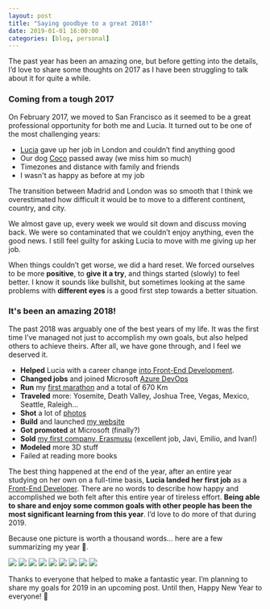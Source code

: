 ```yaml
---
layout: post
title: "Saying goodbye to a great 2018!"
date: 2019-01-01 16:00:00
categories: [blog, personal]
---
```


The past year has been an amazing one, but before getting into the details, I’d love to share some thoughts on 2017 as I have been struggling to talk about it for quite a while.

### Coming from a tough 2017

On February 2017, we moved to San Francisco as it seemed to be a great professional opportunity for both me and Lucia. It turned out to be one of the most challenging years:

- [Lucia](http://luciagm.net) gave up her job in London and couldn’t find anything good
- Our dog [Coco](https://www.instagram.com/p/BGtZevCLPL4/) passed away (we miss him so much)
- Timezones and distance with family and friends
- I wasn't as happy as before at my job

The transition between Madrid and London was so smooth that I think we overestimated how difficult it would be to move to a different continent, country, and city.

We almost gave up, every week we would sit down and discuss moving back. We were so contaminated that we couldn’t enjoy anything, even the good news. I still feel guilty for asking Lucia to move with me giving up her job.

When things couldn’t get worse, we did a hard reset. We forced ourselves to be more **positive**, to **give it a try**, and things started (slowly) to feel better. I know it sounds like bullshit, but sometimes looking at the same problems with **different eyes** is a good first step towards a better situation.

### It's been an amazing 2018!

The past 2018 was arguably one of the best years of my life. It was the first time I’ve managed not just to accomplish my own goals, but also helped others to achieve theirs. After all, we have gone through, and I feel we deserved it.

- **Helped** Lucia with a career change [into Front-End Development](https://blog.udacity.com/2018/12/lucia-gonzalez-nanodegree-powered-career-change.html).
- **Changed jobs** and joined Microsoft [Azure DevOps](https://azure.microsoft.com/en-us/services/devops/)
- **Run** my [first marathon](https://www.instagram.com/p/Bl00FpfltWM/) and a total of 670 Km
- **Traveled** more: Yosemite, Death Valley, Joshua Tree, Vegas, Mexico, Seattle, Raleigh…
- **Shot** a lot of [photos](https://500px.com/adrianmg)
- **Build** and launched [my website](http://adrianmato.com)
- **Got promoted** at Microsoft (finally?)
- **Sold** [my first company, Erasmusu](https://techcrunch.com/2018/03/12/spotahome-acquires-erasmusu/) (excellent job, Javi, Emilio, and Ivan!)
- **Modeled** more 3D stuff
- Failed at reading more books

The best thing happened at the end of the year, after an entire year studying on her own on a full-time basis, **Lucia landed her first job** as a [Front-End Developer](https://www.linkedin.com/in/lucia-gonzalez-moscoso/). There are no words to describe how happy and accomplished we both felt after this entire year of tireless effort. **Being able to share and enjoy some common goals with other people has been the most significant learning from this year**. I’d love to do more of that during 2019.

Because one picture is worth a thousand words… here are a few summarizing my year 🙂.

<img src='{{ "/assets/images/posts/2019/marathon.jpg" | relative_url }}' srcset='{{ "/assets/images/posts/2019/marathon.jpg" | relative_url }} 1x, {{ "/assets/images/posts/2019/marathon.jpg" | relative_url }} 2x'>
<img src='{{ "/assets/images/posts/2019/photos.jpg" | relative_url }}' srcset='{{ "/assets/images/posts/2019/photos.jpg" | relative_url }} 1x, {{ "/assets/images/posts/2019/photos.jpg" | relative_url }} 2x'>
<img src='{{ "/assets/images/posts/2019/friends-2.jpg" | relative_url }}' srcset='{{ "/assets/images/posts/2019/friends-2.jpg" | relative_url }} 1x, {{ "/assets/images/posts/2019/friends-2.jpg" | relative_url }} 2x'>
<img src='{{ "/assets/images/posts/2019/friends-3.jpg" | relative_url }}' srcset='{{ "/assets/images/posts/2019/friends-3.jpg" | relative_url }} 1x, {{ "/assets/images/posts/2019/friends-3.jpg" | relative_url }} 2x'>
<img src='{{ "/assets/images/posts/2019/lucia.jpg" | relative_url }}' srcset='{{ "/assets/images/posts/2019/lucia.jpg" | relative_url }} 1x, {{ "/assets/images/posts/2019/lucia.jpg" | relative_url }} 2x'>
<img src='{{ "/assets/images/posts/2019/us.jpg" | relative_url }}' srcset='{{ "/assets/images/posts/2019/us.jpg" | relative_url }} 1x, {{ "/assets/images/posts/2019/us.jpg" | relative_url }} 2x'>
<img src='{{ "/assets/images/posts/2019/me.jpg" | relative_url }}' srcset='{{ "/assets/images/posts/2019/me.jpg" | relative_url }} 1x, {{ "/assets/images/posts/2019/me.jpg" | relative_url }} 2x'>
<img src='{{ "/assets/images/posts/2019/3d.jpg" | relative_url }}' srcset='{{ "/assets/images/posts/2019/3d.jpg" | relative_url }} 1x, {{ "/assets/images/posts/2019/3d.jpg" | relative_url }} 2x'>
<img src='{{ "/assets/images/posts/2019/3d-mushroom.jpg" | relative_url }}' srcset='{{ "/assets/images/posts/2019/3d-mushroom.jpg" | relative_url }} 1x, {{ "/assets/images/posts/2019/3d-mushroom.jpg" | relative_url }} 2x'>

Thanks to everyone that helped to make a fantastic year. I’m planning to share my goals for 2019 in an upcoming post. Until then, Happy New Year to everyone! 🙂